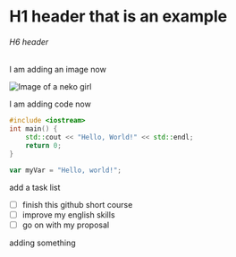 # H1 header that is an example
###### H6 header

I am adding an image now

![Image of a neko girl](https://th.bing.com/th/id/R.fd40e433bbf99884d1819f47ef78d3a4?rik=q0BJ%2fCWSk9SIGQ&pid=ImgRaw&r=0)

I am adding code now

``` c++
#include <iostream>
int main() {
    std::cout << "Hello, World!" << std::endl;
    return 0; 
}
```

``` javascript
var myVar = "Hello, world!";
```

add a task list
- [ ] finish this github short course
- [ ] improve my english skills
- [ ] go on with my proposal

adding something
